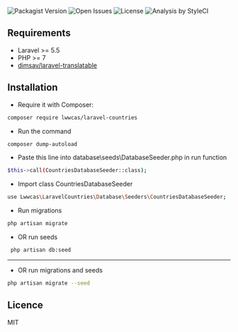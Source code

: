 ![Packagist Version](https://img.shields.io/packagist/v/lwwcas/laravel-countries.svg) ![Open Issues](https://img.shields.io/github/issues-raw/lwwcas/laravel-countries.svg) ![License](https://img.shields.io/github/license/lwwcas/laravel-countries.svg) ![Analysis by StyleCI](https://github.styleci.io/repos/145844689/shield)

## Requirements
- Laravel >= 5.5
- PHP >= 7
- [dimsav/laravel-translatable](https://github.com/dimsav/laravel-translatable)

## Installation

- Require it with Composer:
```bash
composer require lwwcas/laravel-countries
```

- Run the command
```bash
composer dump-autoload
```

- Paste this line into database\seeds\DatabaseSeeder.php in run function
```bash
$this->call(CountriesDatabaseSeeder::class);
```

- Import class CountriesDatabaseSeeder
```bash
use Lwwcas\LaravelCountries\Database\Seeders\CountriesDatabaseSeeder;
```

- Run migrations
```bash
php artisan migrate
```

- OR run seeds
```bash
 php artisan db:seed
```

***

- OR run migrations and seeds
```bash
php artisan migrate --seed
```

## Licence

MIT


